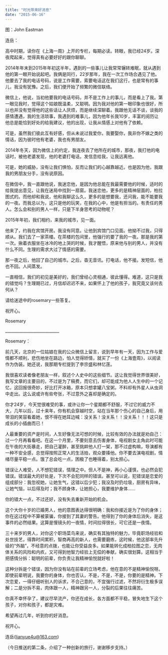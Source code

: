 ```yaml
---
title: "时光带来好消息"
date: "2015-06-16"
---
```


图：John Eastman

连岳：

高中时期，读你在《上海一周》上开的专栏，每期必读。转眼，我已经24岁。深夜爬起来，觉得真有必要好好的跟你聊聊。

2014年年末到2015年年初这半年，遇到的一些事儿让我常常辗转难眠，就从遇到他的第一眼开始说起吧。我俩是同行，22岁那年，我在一次工作场合遇见了他。他要去了我的电话号码，说是工作需要，索要电话这在我们这行，也是常有的事儿，我没有犹豫。之后，我们便开始了频繁的微信联络。

微信上，他说，当初他要我的电话号码，并不是工作上的事儿，而是看上了我。第一眼见我时，觉得这个姑娘既温柔，又聪明。因为我对他的第一眼印象也很好，所以也并没有觉得他的这些话让人厌烦，而是继续深聊着。我跟他无话不谈，谈我的感情遭遇，我的生活琐事，我遇到的难事儿，因为他年长我10岁，丰富的阅历让他总是能恰到好处的给我建议，他的出现，让我从情感上对他有了依赖。

可是，虽然我们彼此互有好感，但从未说过我爱你，我要娶你，我非你不嫁之类的情话，因为彼时他有老婆，我也有男朋友。

2014年冬天，因为微信上的约定，我连夜去了他所在的城市，那夜，我打他的电话时，被他老婆发现，他的老婆打电话，发信息给我，让我远离他。

可是，她的威胁，没有让我们惧怕，反而让我们的心越靠越近。也是因为他，我跟我的男朋友分手，没有说原因。

在微信中，我一直跟他说，我迷恋他，是因为他总能在我最需要他的时候，适时的给我提出意见，让我在迷局中找到一扇窗。我迷恋他，更多的是精神层面的，柏拉图式的。而他却和我说，他和我聊这么久，更多的是想要我，还问我，能不能要我的一夜。而我总以为，这只是他的玩笑，在我的心中，他是有担当的。有责任的男人。怎么会和别的男人一样，只是下半身思考的动物呢？

2015年年初，我们相约，来我的城市，见一面。

他来了，约我在宾馆开房。我没有同意。让他到宾馆门口见面。他拗不过我，只得顺从。我们去了一家茶楼。在茶楼的包间里，他强行的要了我的一夜。那是我的第一次。揪着衣服坐在冰冷的地上哭的时候，我才醒悟，原来他与别的男人，并没有什么不同。生理的需求大过了情感的需要。

那一夜之后，他回了自己的城市。之后，杳无音讯。打电话，他不接。发短信，他也不回。人间蒸发。

一直相信，我们的初见是美好的，我们曾经心灵相通，彼此懂得。难道，这只是我的错觉吗？生理期已过，月信却迟迟不来，如果怀上了他的孩子，我究竟又该何去何从？

请给迷途中的rosemary一些答复。

祝开心。

Rosemary

\_\_\_\_\_\_\_\_\_\_\_\_\_\_\_\_\_\_\_\_\_\_\_\_\_\_\_

Rosemary：

前几天，北京的一位姑娘在我的公众微信上留言，说到早年有一天，因为工作与爱情都不顺利，悲伤地坐在路边，怕人觉得矫情，就买了一份《上海壹周》，以阅读作为伪装。她还说，我那期专栏提到了李宗盛和林忆莲。

我很喜欢读者像老朋友一样，叙述个人史中的这些细节。这让我觉得世界很美好，我写文章的主要目的，不过是为了稿费，而它们，却可能成为他人人生中的一个记忆，这回报很奇妙，好比打开冰箱，原本只想拿罐八宝粥，不料却有外星人从虫洞中走出。这么说或许有些夸张，不过意外之喜却是确定的。

你才24岁，今天觉很难受的事，或许让你一个星期都不舒服，不过它的威力不大，几年以后，过十来年，你有机会穿越时空，站在当年那个伤心的自己身后，用带泪的笑容看着她，恨不得在她耳边喊：没关系！没关系！！没关系！！！这只是成长的小插曲而已！

人最重要的资产是时间，人生好像无法可想的时候，比较有效的办法就是劝自己：过一个月再看看吧。在这一个月里，不要刻意去伤害身体，电视剧女主角此时可能在午夜的大街暴走，把自己灌醉，甚至挑衅他人打一架，那不过虚构嘛，导演都有一种不安全感，总觉得按照正常人的生活拍，观众要揍他。你不要去演电视剧，情绪尽量平稳一点。饿了总会吃一点，困极了也睡得着，别太担心。

错误让人难受，人不想犯错误，情理之中。但人不是神，再小心谨慎，也必然会犯错误。错误最大的好处是，下次不会犯同样的错误。甚至可以说，犯错误是恋爱的组成部分：我忽视她，让她生气，这错以后少犯；我没及时扔垃圾，厨房有异味，让她气恼，以后得及时；我不顾身体，让她担心，我要维护身体……

你的错大一点，不过还好，没有失去重新开始的机会。

这个大你十岁的已婚男人，他的意图表达得很明确：我和你接近是为了你的身体；你在这过程中不算被蒙骗，你接到了其妻的警告。他得到了你的身体后消失，是这事件的必然结果。这算是慢镜头的一夜情，时间拉得很长，可它还是一夜情。

三十来岁的男人，对你这个职场菜鸟来说，确实有其独特的魅力，毕竟职场经验和处世技艺，得靠时间累积，智商再高的新人，也需要磨练，这时候，他这部率先升级的“外脑”，不经意的点拨，也能让你受益良多。如果能转化成柏拉图之恋，无肉体关系的风险和内疚，又可得到他智力经验上无偿的奉献，确实很划算。这相当于把感情分拆：聪明的前辈，你负责让我精神愉悦就好啦！

这种分拆是个错误，因为你没有站在前辈的立场考虑，他在意的不是精神愉悦呀。即使前辈明说，我要你的身体，你也否认，不是，不是，不是，你要的是精神。下次恋爱，一得仔细听别人的诉求，不合己意的，不宜强行过滤，不然将衍生极多误解；二是分拆不易，肉体跟一人，精神跟另一人，分裂的后果往往痛苦。

你真不幸怀孕了，建议尽早流产，你还在成长，各方面都不平稳，冒失地生下这个孩子，对你和孩子，都是灾难。

希望再过几年，听到你的好消息。

祝开心。

连岳(lianyue4u@163.com)

（今日推送的第二条，介绍了一种创新的旅行，谢谢移步支持。）
